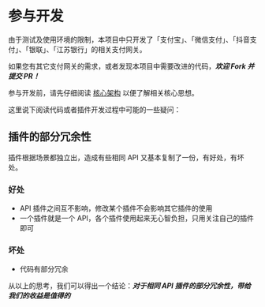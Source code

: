 # 参与开发

由于测试及使用环境的限制，本项目中只开发了「支付宝」、「微信支付」、「抖音支付」、「银联」、「江苏银行」的相关支付网关。

如果您有其它支付网关的需求，或者发现本项目中需要改进的代码，**_欢迎 Fork 并提交 PR！_**

参与开发前，请先仔细阅读 [核心架构](/docs/v3/kernel/kernel.md) 以便了解相关核心思想。

这里说下阅读代码或者插件开发过程中可能的一些疑问：

## 插件的部分冗余性

插件根据场景都独立出，造成有些相同 API 又基本复制了一份，有好处，有坏处。

### 好处

- API 插件之间互不影响，修改某个插件不会影响其它插件的使用
- 一个插件就是一个 API，各个插件使用起来无心智负担，只用关注自己的插件即可

### 坏处

- 代码有部分冗余

从以上的思考，我们可以得出一个结论：**_对于相同 API 插件的部分冗余性，带给我们的收益是值得的_**
